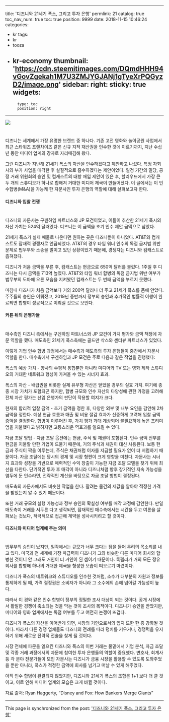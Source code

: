 
---
title: '디즈니와 21세기 폭스, 그리고 투자 은행'
permlink: 21
catalog: true
toc_nav_num: true
toc: true
position: 9999
date: 2018-11-15 10:46:24
categories:
- kr
tags:
- kr
- tooza
- kr-economy
thumbnail: 'https://cdn.steemitimages.com/DQmdHHH94vGovZgekah1M7U3ZMJYGJANj1gTyeXrPQGyzD2/image.png'
sidebar:
    right:
        sticky: true
widgets:
    -
        type: toc
        position: right
---


![](https://cdn.steemitimages.com/DQmdHHH94vGovZgekah1M7U3ZMJYGJANj1gTyeXrPQGyzD2/image.png)
#
디즈니는 세계에서 가장 유명한 브랜드 중 하나다. 기존 고전 영화와 놀이공원 사업에서 최근 스타워즈 프랜차이즈 같은 신규 지적 재산권을 인수한 것에 이르기까지, 지난 수십 년 동안 미디어 업계의 강자로 자리매김해 왔다. 
  
그런 디즈니가 지난해 21세기 폭스의 자산을 인수하겠다고 제안하고 나섰다. 특정 자회사와 부가 사업을 매각한 후 실질적으로 흡수하겠다는 제안이었다. 일정 기간의 밀당, 공정 거래 위원회의 승인 및 컴캐스트의 대항 매입 제안이 있은 후, 할리우드에서 가장 큰 두 개의 스튜디오가 하나로 합해져 거대한 미디어 제국이 만들어졌다. 이 글에서는 이 인수합병(M&A)을 가능케 한 자문사인 투자 은행의 역할에 대해 살펴보고자 한다.
  
#### 디즈니와 입찰 전쟁
 # 
디즈니의 자문사는 구겐하임 파트너스와 JP 모건이었고, 이들이 추산한 21세기 폭시의 자산 가치는 524억 달러였다. 디즈니는 이 금액을 초기 인수 제안 금액으로 삼았다.
  
21세기 폭스가 실제 매물로 나온다면 원하는 곳은 디즈니뿐이 아니었다. AT&T와 컴캐스트도 잠재적 경쟁자로 언급되었다. AT&T의 경우 타임 워너 인수의 독점 금지법 위반 문제로 법무부와 소송을 벌이고 있던 상황이었기 때문에, 경쟁자는 디즈니와 컴캐스트로 좁혀졌다. 
  
디즈니가 처음 금액을 부른 후, 컴캐스트는 현금으로 650억 달러를 불렀다. 1주일 후 디즈니는 다시 금액을 713억 높였다. AT&T와 타임 워너 합병의 독점 금지법 위반 여부가 법무부의 도마에 오른 모습을 지켜봤던 컴캐스트는 두 번째 금액을 부르지 못했다.
  
마침내 디즈니가 처음 금액보다 거의 200억 달러나 더 주고 21세기 폭스를 품에 안았다. 주주들의 승인은 이뤄졌고, 2019년 중반까지 정부의 승인과 추가적인 법률적 이행이 완료되면 합병이 성공적으로 이뤄질 것으로 보인다. 
  
#### 커튼 뒤의 은행가들
#  
매수측인 디즈니 측에서는 구겐하임 파트너스와 JP 모건이 가치 평가와 금액 책정에 자문 역할을 했다. 매도측인 21세기 폭스측에는 골드만 삭스와 센터뷰 파트너스가 있었다.
  
이렇게 기업 인수 합병 과정에서는 매수측과 매도측의 투자 은행들이 중간에서 자문사 역할을 한다. 매수측에서 구겐하임과 JP 모건은 주로 다음과 같은 작업을 진행했다:
  
폭스의 예상 가치 - 양사의 수평적 통합뿐만 아니라 미디어와 TV 또는 영화 제작 스튜디오의 거대한 네트워크 형성이 가져올 수 있는 시너지 효과.
  
폭스의 자산 - 배급권을 비롯한 실제 유무형 자산은 얻었을 경우의 실효 가치. 여기에 종종 시장 가치가 포함되곤 하지만, 합병 규모와 인수 자산의 다양성에 관한 가정을 고려해 전체 자산 평가는 선임 은행가의 판단이 작용할 여지가 크다.
  
현재의 합리적 입찰 금액 - 초기 금액을 정한 후, 다양한 외부 및 내부 요인을 감안해 2차 금액을 정한다. 예상 현금 흐름과 매출 및 비용 절감 효과가 신중하게 고려해 입찰 금액 증액을 결정한다. 합병이 이루어진 후, 가치 평가 과대 계상되어 불필요하게 높은 프리미엄을 지불했다고 밝혀지면 고통스러운 역효과를 일으킬 수 있다. 
  
자금 조달 방법 - 자금 조달 옵션에는 현금, 주식 및 채권이 포함된다. 인수 금액 전부를 현금을 지불할 만한 기업이 드물기 때문에, 거의 주식과 채권이 대신 사용된다. 보통 현금과 주식이 짝을 이루는데, 주식은 채권처럼 이자를 지급할 필요가 없어 더 저렴하기 때문이다. 자금 조달에는 당시의 경제 및 시장 형편이 크게 영향을 미친다. 자문사는 시너지 효과와 성장을 기반으로 매력적인 수익 창출이 가능한 자금 조달 모델을 찾기 위해 최선을 다한다. 단기적인 투자 후 매각이 아니라 디즈니처럼 향후 장기적인 지속 가능성을 염두에 둔 인수라면, 전략적인 계산을 바탕으로 자금 조달 방법이 결정된다.
  
매도측의 자문사에서도 비슷한 작업을 한다. 팔려는 물건의 제값을 알아야 적정한 가격을 받았는지 알 수 있기 때문이다. 
  
또한 거래 규모의 실행 가능성과 정부 승인의 확실성 여부를 매각 과정에 감안한다. 만일 매도측이 거래를 서두른 다고 생각되면, 잠재적인 매수측에서는 시간을 두고 여론을 살펴보는 것보다, 적극적으로 접근해 계약을 성사시키려고 할 것이다. 
  
#### 디즈니와 미디어 업계에 주는 의미
#  
법무부의 승인이 났지만, 일각에서는 규모가 너무 크다는 점을 들어 우려의 목소리를 내고 있다. 미국과 전 세계에 가장 파급력이 디즈니가 그와 비슷한 다른 미디어 회사와 
합병한 것이니 안 그래도 거인이 더 거인이 된 셈이기 때문이다. 록펠러가 거의 모든 정유회사를 합병해 하나의 거대한 제국을 형성한 모습이 떠오르기 마련이다.
  
디즈니가 폭스의 네트워크와 스튜디오를 인수한 것처럼, 소수가 대부분의 자원과 정보를 통제하게 될 때, 가격 결정권은 소비자가 아니라 그 소수에의 손에 넘어갈 가능성이 높다.
  
따라서 이 경와 같은 인수 합병이 정부의 정밀한 조사 대상이 되는 것이다. 공개 시장에서 활발한 경쟁이 축소되는 것을 막는 것이 조사의 목적이다. 디즈니가 승인을 받았지만, 미디어와 영화 업계에서는 독점 여부를 두고 여전히 논쟁이 뜨겁다. 
  
디즈니가 폭스의 자산을 이어받게 되면, 시장의 거인으로서의 입지 또한 한 층 강화될 것이다. 따라서 다른 경쟁 업체들도 디즈니의 전례를 따라 덩치를 키우거나, 경쟁력을 유지하기 위해 새로운 전략적 전술을 찾게 될 것이다. 
  
시장 전체에 파문을 일으킨 디즈니와 폭스의 이번 거래는 물밑에서 기업 분석, 자금 조달 및 각종 거래 과정에서의 자문에 참여한 투자 은행들의 역할이 중요했다. 변호사, 회계사 등 각 분야 전문가들이 모인 자문사는 디즈니가 금융 시장을 활용할 수 있도록 도와주었을 뿐만 아니라, 폭스가 적정한 금액에 회사를 넘기고 떠날 수 있게 해주었다.
  
아직 인수 합병이 완결되지 않았지만, 디즈니와 21세기 폭스의 조합은 1+1 보다 더 클 것이고, 이로 인해 미디어 업계의 모습은 크게 바뀔 것이다. 
  
자료 출처: Ryan Haggerty, “Disney and Fox: How Bankers Merge Giants”

- - -

This page is synchronized from the post: ['디즈니와 21세기 폭스, 그리고 투자 은행'](https://steemit.com/@pius.pius/21)
